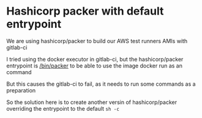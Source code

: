 # Hashicorp packer with default entrypoint

We are using hashicorp/packer to build our AWS test runners AMIs with gitlab-ci

I tried using the docker executor in gitlab-ci, but the hashicorp/packer entrypoint is [/bin/packer](https://github.com/hashicorp/docker-hub-images/blob/master/packer/Dockerfile-light#L17)
to be able to use the image docker run as an command

But this causes the gitlab-ci to fail, as it needs to run some commands as a preparation

So the solution here is to create another versin of hashicorp/packer overriding the entrypoint to the default `sh -c`